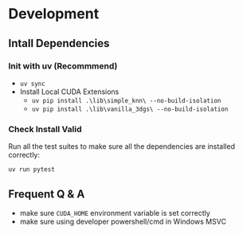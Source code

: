 # Development

## Intall Dependencies

### Init with uv (Recommmend)

- `uv sync`
- Install Local CUDA Extensions
  - `uv pip install .\lib\simple_knn\ --no-build-isolation`
  - `uv pip install .\lib\vanilla_3dgs\ --no-build-isolation`

### Check Install Valid

Run all the test suites to make sure all the dependencies are installed correctly:

`uv run pytest`

## Frequent Q & A

- make sure `CUDA_HOME` environment variable is set correctly
- make sure using developer powershell/cmd in Windows MSVC


